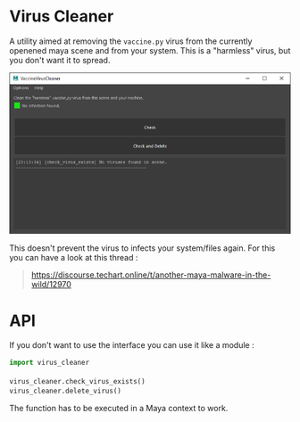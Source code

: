 # Virus Cleaner

A utility aimed at removing the `vaccine.py` virus from the currently openened
maya scene and from  your system. This is a "harmless" virus, but you don't
want it to spread.

![window screenshot](img.png)

This doesn't prevent the virus to infects your system/files again. For this 
you can have a look at this thread :

> https://discourse.techart.online/t/another-maya-malware-in-the-wild/12970

# API

If you don't want to use the interface you can use it like a module :

```python
import virus_cleaner

virus_cleaner.check_virus_exists()
virus_cleaner.delete_virus()
```

The function has to be executed in a Maya context to work.